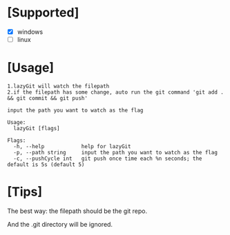 
# [Supported]

 - [x] windows 
 - [ ] linux

# [Usage]

```
1.lazyGit will watch the filepath
2.if the filepath has some change, auto run the git command 'git add . && git commit && git push'

input the path you want to watch as the flag

Usage:
  lazyGit [flags]

Flags:
  -h, --help            help for lazyGit
  -p, --path string     input the path you want to watch as the flag
  -c, --pushCycle int   git push once time each %n seconds; the default is 5s (default 5)
```

# [Tips]

The best way: the filepath should be the git repo.

And the .git directory will be ignored.



